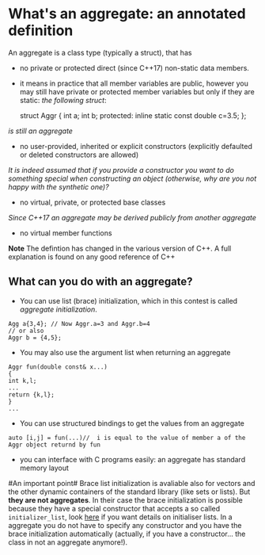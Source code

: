 # What's an aggregate: an annotated definition #

An aggregate is a class type (typically a struct), that has 

* no private or protected direct (since C++17) non-static data members.
    
* it means in practice that all member variables are public, however
you may still have private or protected member variables but only if
they are static: *the following struct*:

    struct Aggr
    {
    int a;
    int b;
    protected:
    inline static const double c=3.5;
    };


*is still an aggregate*

* no user-provided, inherited or explicit constructors (explicitly defaulted or deleted constructors are allowed) 

*It is indeed assumed that if you provide a constructor you want to do something special when constructing an object (otherwise, why are you not happy with the synthetic one)?* 

* no virtual, private, or protected base classes

*Since C++17 an aggregate may be derived publicly from another aggregate*

* no virtual member functions 


**Note** The defintion has changed in the various version of C++. A full explanation is found on any good reference of C++

## What can you do with an aggregate? ##

- You can use list (brace) initialization, which in this contest is called *aggregate initialization*.

```
Agg a{3,4}; // Now Aggr.a=3 and Aggr.b=4
// or also
Aggr b = {4,5};
```
- You may also use the argument list when returning an aggregate

```
Aggr fun(double const& x...)
{
int k,l;
...
return {k,l};
}
...

```
- You can use structured bindings to get the values from an aggregate

```
auto [i,j] = fun(...)//  i is equal to the value of member a of the Aggr object returnd by fun
```
- you can interface with C programs easily: an aggregate has standard memory layout

#An important point#
Brace list initialization is avaliable also for vectors and the other dynamic containers of the standard library (like sets or lists). But **they are not aggregates**.
In their case the brace initialization is possible because they have a special constructor that accepts a so called `initializer_list`, look [here](https://en.cppreference.com/w/cpp/utility/initializer_list) if you want details on initialiser lists. In a aggregate you do not have to specify any constructor and you have the brace initialization automatically (actually, if you have a constructor... the class in not an aggregate anymore!).



